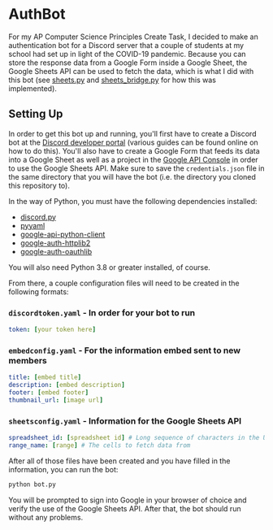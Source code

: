 # AuthBot

For my AP Computer Science Principles Create Task, I decided to make an
authentication bot for a Discord server that a couple of students at my school had set up in light of
the COVID-19 pandemic. Because you can store the response data from a Google
Form inside a Google Sheet, the Google Sheets API can be used to fetch the data,
which is what I did with this bot (see [sheets.py](sheets.py) and
[sheets_bridge.py](sheets_bridge.py) for how this was implemented).

## Setting Up

In order to get this bot up and running, you'll first have to create a Discord
bot at the [Discord developer portal](https://discordapp.com/developers/applications) (various guides can be found online on how
to do this). You'll also have to create a Google Form that feeds its data into a
Google Sheet as well as a project in the [Google API
Console](https://console.developers.google.com/) in order to use the Google
Sheets API. Make sure to save the `credentials.json` file in the same directory
that you will have the bot (i.e. the directory you cloned this repository to).

In the way of Python, you must have the following dependencies installed:

- [discord.py](https://pypi.org/project/discord.py/)
- [pyyaml](https://pypi.org/project/PyYAML/)
- [google-api-python-client](https://pypi.org/project/google-api-python-client/)
- [google-auth-httplib2](https://pypi.org/project/google-auth-httplib2/)
- [google-auth-oauthlib](https://pypi.org/project/google-auth-oauthlib/)

You will also need Python 3.8 or greater installed, of course.

From there, a couple configuration files will need to be created in the
following formats:

### `discordtoken.yaml` - In order for your bot to run

```yaml
token: [your token here]
```

### `embedconfig.yaml` - For the information embed sent to new members

```yaml
title: [embed title]
description: [embed description]
footer: [embed footer]
thumbnail_url: [image url]
```

### `sheetsconfig.yaml` - Information for the Google Sheets API

```yaml
spreadsheet_id: [spreadsheet id] # Long sequence of characters in the URL
range_name: [range] # The cells to fetch data from
```

After all of those files have been created and you have filled in the
information, you can run the bot:

```bash
python bot.py
```

You will be prompted to sign into Google in your browser of choice and verify
the use of the Google Sheets API. After that, the bot should run without any problems.
